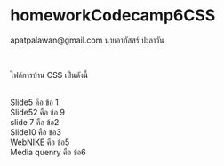# homeworkCodecamp6CSS
<p>apatpalawan@gmail.com นายอาภัสสร์ ปะลาวัน </p> <br> 
<p> ไฟล์การบ้าน CSS เป็นดังนี้ <p> <br>
 Slide5  คือ ข้อ 1 <br>
 Slide52 คือ ข้อ 9 <br>
slide 7  คือ ข้อ2 <br>
Slide10  คือ ข้อ3 <br>
WebNIKE  คือ ข้อ5   <br>
Media quenry คือ ข้อ6   <br>
